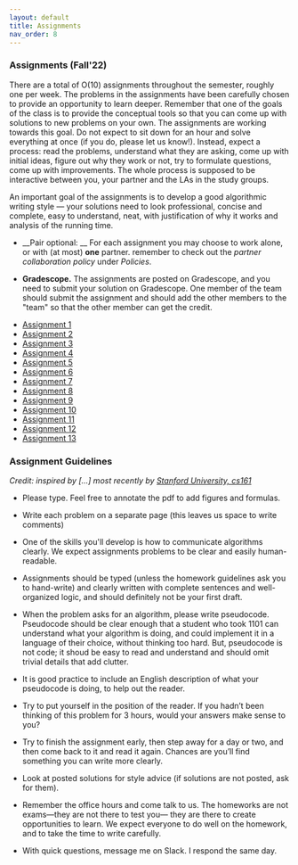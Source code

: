 ```yaml
---
layout: default 
title: Assignments 
nav_order: 8
---
```



### Assignments (Fall'22)


There are a total of O(10) assignments throughout the semester, roughly one per week.  The problems in the assignments have been carefully chosen to provide an opportunity to learn deeper.  Remember that one of the goals of the class is to provide the conceptual tools so that you can come up with solutions to new problems on your own. The assignments are working towards this goal.  Do not expect to sit down for an hour and solve everything at once (if you do, please let us know!). Instead, expect a process: read the problems, understand what they are asking, come up with initial ideas, figure out why they work or not, try to formulate questions, come up with improvements. The whole process is supposed to be interactive between you, your partner and the LAs in the study groups. 

An important goal of the assignments is to develop a good algorithmic writing style — your solutions need to look professional, concise and complete, easy to understand, neat, with justification of why it works and analysis of the running time.

* __Pair optional: __ For each assignment you may choose to work alone, or with (at most) __one__ partner.  remember to check out the _partner collaboration policy_ under _Policies_. 

* __Gradescope.__ The assignments are posted on Gradescope, and you need to submit your solution on Gradescope. One member of the team should submit the assignment and should  add the other members to the "team" so that the other member can get the credit. 
- [Assignment 1](/docs/hw1.pdf) 
- [Assignment 2](/docs/hw2.pdf)
- [Assignment 3](/docs/hw3.pdf)
- [Assignment 4](/docs/hw4.pdf)
- [Assignment 5](/docs/hw5.pdf)
- [Assignment 6](/docs/hw6.pdf)
- [Assignment 7](docs/hw7.pdf) 
- [Assignment 8](docs/hw8.pdf) 
- [Assignment 9](docs/hw9.pdf) 
- [Assignment 10](docs/hw10.pdf)
- [Assignment 11](docs/hw11.pdf) 
- [Assignment 12](docs/hw12.pdf) 
- [Assignment 13](docs/hw13.pdf) 


### Assignment Guidelines

_Credit:  inspired by [...]  most recently by [Stanford University, cs161](http://www-leland.stanford.edu/class/cs161/homework.html)_

* Please type. Feel free to annotate the pdf to add figures and formulas. 

* Write each problem on a separate page (this leaves us space to write comments)
 
* One of the skills you'll develop is how to communicate algorithms clearly. We expect  assignments problems to be clear and easily human-readable.  

* Assignments should  be typed (unless the homework guidelines ask you to hand-write) and clearly written with complete sentences and well-organized logic, and should definitely not be your first draft.

* When the problem asks for an algorithm,  please write pseudocode.  Pseudocode should be clear enough that a student who took 1101 can understand what your algorithm is doing, and could implement it in a language of their choice, without thinking too hard. But, pseudocode is not code; it shoud be easy to read and understand and should omit trivial details that add clutter. 

* It is good practice to include an English description of what your pseudocode is doing, to help out the reader. 

* Try to put yourself in the position of the reader. If you hadn’t been thinking of this problem for 3 hours, would your answers make sense to you? 

* Try to finish the assignment early, then step away for a day or two, and then come back to it and read it again. Chances are you’ll find something you can write more clearly. 

* Look at  posted solutions for style advice (if solutions are not posted, ask for them). 

* Remember the office hours and come talk to us. The homeworks are not exams—they are not there to test you— they are there to create opportunities to learn. We expect everyone to do well on the homework, and to take the time to write carefully. 

* With quick questions, message me on Slack.  I respond the same day. 


